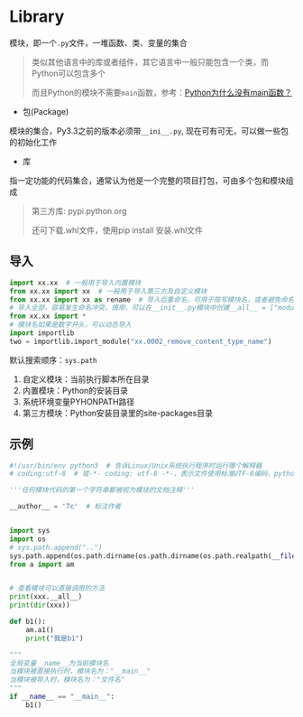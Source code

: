 # Library

模块，即一个`.py`文件，一堆函数、类、变量的集合

> 类似其他语言中的库或者组件，其它语言中一般只能包含一个类，而Python可以包含多个
>
> 而且Python的模块不需要`main`函数，参考：[Python为什么没有main函数？](https://mp.weixin.qq.com/s/1ehySR5NH2v1U8WIlXflEQ)

- 包(Package)

模块的集合，Py3.3之前的版本必须带`__ini__.py`, 现在可有可无，可以做一些包的初始化工作

- 库

指一定功能的代码集合，通常认为他是一个完整的项目打包，可由多个包和模块组成

> 第三方库: pypi.python.org
>
> 还可下载.whl文件，使用pip install 安装.whl文件

## 导入

```python
import xx.xx  # 一般用于导入内置模块
from xx.xx import xx  # 一般用于导入第三方及自定义模块
from xx.xx import xx as rename  # 导入后重命名，可用于简写模块名，或者避免命名冲突
# 导入全部，容易发生命名冲突，慎用，可以在__init__.py模块中创建__all__ = ["module_name"]变量，定义*的范围
from xx.xx import *
# 模块名如果是数字开头，可以动态导入
import importlib
two = importlib.import_module("xx.0002_remove_content_type_name")
```

默认搜索顺序：`sys.path`

1. 自定义模块：当前执行脚本所在目录
2. 内置模块：Python的安装目录
3. 系统环境变量PYHONPATH路径
4. 第三方模块：Python安装目录里的site-packages目录

## 示例

```python
#!/usr/bin/env python3  # 告诉Linux/Unix系统执行程序时运行哪个解释器
# coding:utf-8  # 或-*- coding: utf-8 -*-，表示文件使用标准UTF-8编码，python3已经不需要加这个了

'''任何模块代码的第一个字符串都被视为模块的文档注释'''

__author__ = '7c'  # 标注作者


import sys
import os
# sys.path.append("..")
sys.path.append(os.path.dirname(os.path.dirname(os.path.realpath(__file__))))
from a import am


# 查看模块可以直接调用的方法
print(xxx.__all__)
print(dir(xxx))

def b1():
    am.a1()
    print("我是b1")

"""
全局变量__name__为当前模块名
当模块被直接执行时，模块名为："__main__"
当模块被导入时，模块名为："文件名"
"""
if __name__ == "__main__":
    b1()
```
